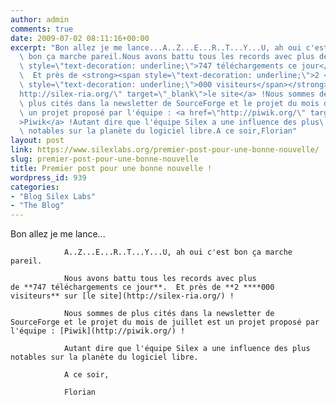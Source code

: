 ```yaml
---
author: admin
comments: true
date: 2009-07-02 08:11:16+00:00
excerpt: "Bon allez je me lance...A..Z...E...R..T...Y...U, ah oui c'est\
  \ bon ça marche pareil.Nous avons battu tous les records avec plus de <strong><span\
  \ style=\"text-decoration: underline;\">747 téléchargements ce jour</span></strong>.\
  \  Et près de <strong><span style=\"text-decoration: underline;\">2 </span></strong><strong><span\
  \ style=\"text-decoration: underline;\">000 visiteurs</span></strong> sur <a href=\"\
  http://silex-ria.org/\" target=\"_blank\">le site</a> !Nous sommes de\
  \ plus cités dans la newsletter de SourceForge et le projet du mois de juillet est\
  \ un projet proposé par l'équipe : <a href=\"http://piwik.org/\" target=\"_blank\"\
  >Piwik</a> !Autant dire que l'équipe Silex a une influence des plus\
  \ notables sur la planète du logiciel libre.A ce soir,Florian"
layout: post
link: https://www.silexlabs.org/premier-post-pour-une-bonne-nouvelle/
slug: premier-post-pour-une-bonne-nouvelle
title: Premier post pour une bonne nouvelle !
wordpress_id: 939
categories:
- "Blog Silex Labs"
- "The Blog"
---
```


Bon allez je me lance...

				A..Z...E...R..T...Y...U, ah oui c'est bon ça marche pareil.

				Nous avons battu tous les records avec plus de **747 téléchargements ce jour**.  Et près de **2 ****000 visiteurs** sur [le site](http://silex-ria.org/) !

				Nous sommes de plus cités dans la newsletter de SourceForge et le projet du mois de juillet est un projet proposé par l'équipe : [Piwik](http://piwik.org/) !

				Autant dire que l'équipe Silex a une influence des plus notables sur la planète du logiciel libre.

				A ce soir,

				Florian
